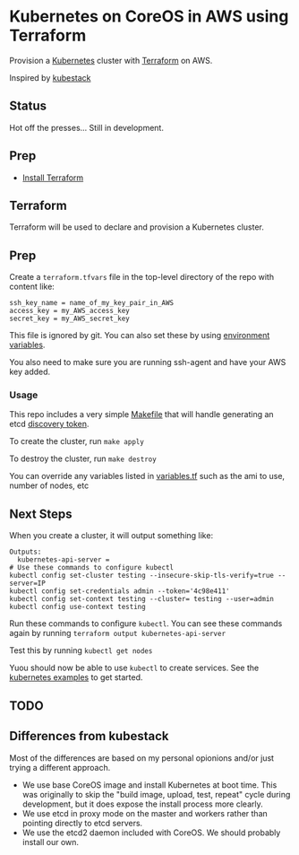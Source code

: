 # Kubernetes on CoreOS in AWS using Terraform

Provision a [Kubernetes](http://kubernetes.io) cluster with [Terraform](https://www.terraform.io) on AWS.

Inspired by [kubestack](https://github.com/kelseyhightower/kubestack)

## Status

Hot off the presses... Still in development.

## Prep
- [Install Terraform](https://www.terraform.io/intro/getting-started/install.html)

## Terraform

Terraform will be used to declare and provision a Kubernetes cluster.

## Prep

Create a `terraform.tfvars` file in the top-level directory of the repo with content like:

```
ssh_key_name = name_of_my_key_pair_in_AWS
access_key = my_AWS_access_key
secret_key = my_AWS_secret_key
```

This file is ignored by git.  You can also set these by using [environment variables](https://www.terraform.io/docs/configuration/variables.html).

You also need to make sure you are running ssh-agent and have your AWS key added.

### Usage

This repo includes a very simple [Makefile](./Makefile) that will handle generating an etcd [discovery token](https://coreos.com/docs/cluster-management/setup/cluster-discovery/).

To create the cluster, run `make apply`

To destroy the cluster, run `make destroy`

You can override any variables listed in [variables.tf](./variables.tf) such as the ami to use, number of nodes, etc

## Next Steps

When you create a cluster, it will output something like:

```
Outputs:
  kubernetes-api-server =
# Use these commands to configure kubectl
kubectl config set-cluster testing --insecure-skip-tls-verify=true --server=IP
kubectl config set-credentials admin --token='4c98e411'
kubectl config set-context testing --cluster= testing --user=admin
kubectl config use-context testing
```

Run these commands to configure `kubectl`.  You can see these commands again by running `terraform output kubernetes-api-server`

Test this by running `kubectl get nodes`

Yuou should now be able to use `kubectl` to create services. See the [kubernetes examples](https://github.com/GoogleCloudPlatform/kubernetes/tree/master/examples) to get started.

## TODO

## Differences from kubestack

Most of the differences are based on my personal opionions and/or just
trying a different approach.

- We use base CoreOS image and install Kubernetes at boot time.  This
  was originally to skip the "build image, upload, test, repeat" cycle
  during development, but it does expose the install process more
  clearly.
- We use etcd in proxy mode on the master and workers rather than
   pointing directly to etcd servers.
- We use the etcd2 daemon included with CoreOS.  We should probably
  install our own.


